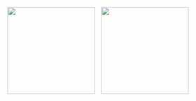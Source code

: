 <p align="center">
<img src="https://github-readme-stats.vercel.app/api?username=JingyuanZhou&count_private=true&show_icons=true&count_private=true&sanitize=true" height="200px" alt="" />&ensp;&ensp;<img src="https://github-readme-stats.vercel.app/api/top-langs/?username=JingyuanZhou&hide=jupyter%20notebook&layout=donut&count_private=true" height="200px" alt="" />
</p>
